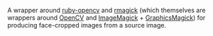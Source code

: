 A wrapper around [ruby-opencv](https://github.com/ruby-opencv/ruby-opencv) and [rmagick](http://rmagick.rubyforge.org/) (which themselves are wrappers around [OpenCV](http://opencv.org/) and [ImageMagick](http://www.imagemagick.org) + [GraphicsMagick](http://www.graphicsmagick.org/)) for producing face-cropped images from a source image.
